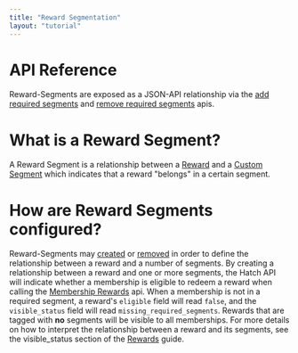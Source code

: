 ```yaml
---
title: "Reward Segmentation"
layout: "tutorial"
---
```


# API Reference

Reward-Segments are exposed as a JSON-API relationship via the [add required segments](/api/#add-required-segments) and [remove required segments](api/#remove-required-segments) apis.

# What is a Reward Segment?

A Reward Segment is a relationship between a [Reward](/guides/rewards) and a [Custom Segment](/guides/custom-segments) which indicates that a reward "belongs" in a certain segment.

# How are Reward Segments configured?

Reward-Segments may [created](/api/#add-required-segments) or [removed](/api/#remove-required-segments) in order to define the relationship between a reward and a number of segments. By creating a relationship between a reward and one or more segments, the Hatch API will indicate whether a membership is eligible to redeem a reward when calling the [Membership Rewards](/api/#list-membership-rewards) api. When a membership is not in a required segment, a reward's `eligible` field will read `false`, and the `visible_status` field will read `missing_required_segments`. Rewards that are tagged with **no** segments will be visible to all memberships. For more details on how to interpret the relationship between a reward and its segments, see the visible_status section of the [Rewards](/guides/rewards#visible-status) guide.
